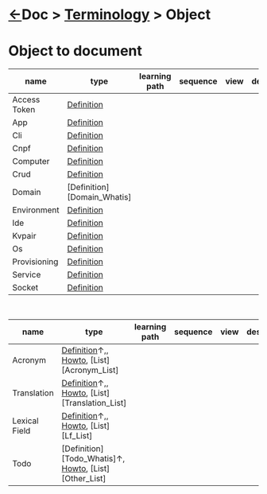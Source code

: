 # [&larr;][Repo_Readme]Doc > [Terminology][Topic_Readme] > Object

[//]: #(Reference)
[Repo_Readme]:   ../../README.md
[Topic_Readme]:  ../README.md
[STopic_List]:   ../list/whatis_list.md

[AccessToken_Whatis]:   ../whatis/at_whatis.md
[App_Whatis]:           ../whatis/app_whatis.md
[Cli_Whatis]:           ../whatis/cli_Whatis.md
[Cnpf_Whatis]:          ../whatis/cnpf_whatis.md
[Computer_Whatis]:      ../whatis/computer_whatis.md
[Crud_Whatis]:          ../whatis/crud_whatis.md
[Daemon_Whatis]:        ../whatis/daemon_whatis.md
[Environment_Whatis]:   ../whatis/env_whatis.md
[Dsl_Whatis]:           ../whatis/dsl_whatis.md
[Ide_Whatis]:           ../whatis/ide_whatis.md
[Infra_Whatis]:          ../whatis/infra_whatis.md
[Kvpair_Whatis]:        ../whatis/kvpair_whatis.md
[Os_Whatis]:            ../whatis/os_whatis.md
[Provisioning_Whatis]:  ../whatis/provision_whatis.md
[Service_Whatis]:       ../whatis/service_whatis.md
[Socket_Whatis]:        ../whatis/socket_whatis.md
[Ide_Whatis]:           ../whatis/ide_whatis.md


# Object to document

|name|type|learning path|sequence|view|desc|
|-|-|-|-|-|-|
|Access Token|[Definition][AccessToken_Whatis]|
|App|[Definition][App_Whatis]|
|Cli|[Definition][Cli_Whatis]|
|Cnpf|[Definition][Cnpf_Whatis]|
|Computer|[Definition][Computer_Whatis]|
|Crud|[Definition][Crud_Whatis]|
|Domain|[Definition][Domain_Whatis]|
|Environment|[Definition][Environment_Whatis]|
|Ide|[Definition][Ide_Whatis]|
|Kvpair|[Definition][Kvpair_Whatis]|
|Os|[Definition][Os_Whatis]|
|Provisioning|[Definition][Provisioning_Whatis]|
|Service|[Definition][Service_Whatis]|
|Socket|[Definition][Socket_Whatis]|
<br>

|name|type|learning path|sequence|view|desc|
|-|-|-|-|-|-|
|Acronym|[Definition](.)&#8593;,, [Howto](.), [List][Acronym_List]|
|Translation|[Definition](.)&#8593;,, [Howto](.), [List][Translation_List]|
|Lexical Field|[Definition](.)&#8593;,, [Howto](.), [List][Lf_List]|
|Todo|[Definition][Todo_Whatis]&#8593;, [Howto](.), [List][Other_List]|
<br>
